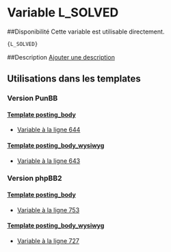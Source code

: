 # Variable L_SOLVED

##Disponibilité
Cette variable est utilisable directement.

```html
{L_SOLVED}
```

##Description
[Ajouter une description](https://fa-tvars.appspot.com/var/L_SOLVED)

## Utilisations dans les templates

### Version PunBB

#### [Template posting_body](punbb/posting_body.md#readme)
* [Variable &agrave; la ligne 644](../punbb/posting_body.tpl#L644)

#### [Template posting_body_wysiwyg](punbb/posting_body_wysiwyg.md#readme)
* [Variable &agrave; la ligne 643](../punbb/posting_body_wysiwyg.tpl#L643)

### Version phpBB2

#### [Template posting_body](subsilver/posting_body.md#readme)
* [Variable &agrave; la ligne 753](../subsilver/posting_body.tpl#L753)

#### [Template posting_body_wysiwyg](subsilver/posting_body_wysiwyg.md#readme)
* [Variable &agrave; la ligne 727](../subsilver/posting_body_wysiwyg.tpl#L727)